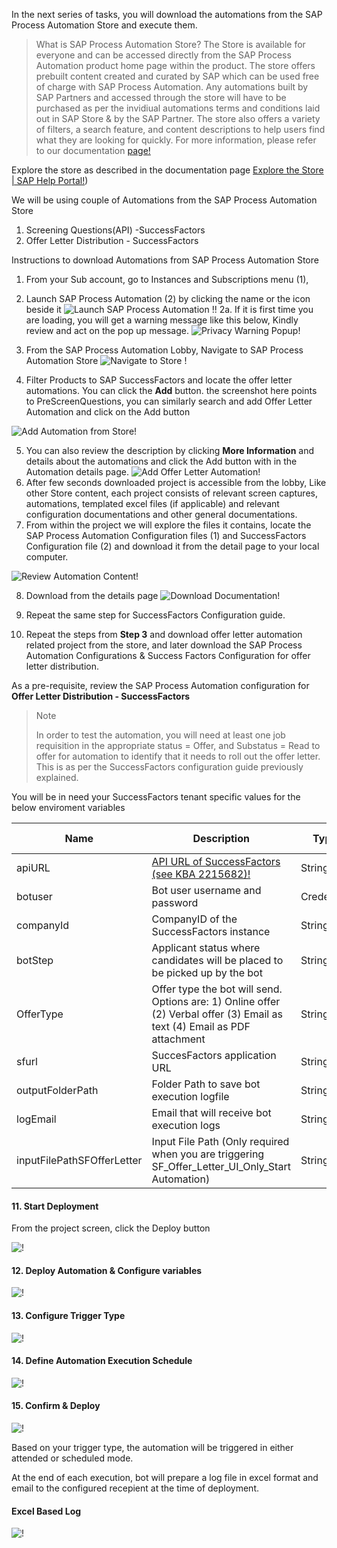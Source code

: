 In the next series of tasks, you will download the automations from the SAP Process Automation Store and execute them.

>What is SAP Process Automation Store?
>The Store is available for everyone and can be accessed directly from the SAP Process Automation product home page within the product. The store offers prebuilt content created and curated by SAP which can be used free of charge with SAP Process Automation. Any automations built by SAP Partners and accessed through the store will have to be purchased as per the invidiual automations terms and conditions laid out in SAP Store & by the SAP Partner. The store also offers a variety of filters, a search feature, and content descriptions to help users find what they are looking for quickly.
>For more information, please refer to our documentation [page!](https:/help.sap.com/docs/PROCESS_AUTOMATION/527c579a1cba4f12b45326c8e890d102/8324854ae0ba400296ee384d35f95235.html?locale=en-US)

Explore the store as described in the documentation page [Explore the Store | SAP Help Portal!](https:/help.sap.com/docs/PROCESS_AUTOMATION/527c579a1cba4f12b45326c8e890d102/b38897b821874ebe98fb15fc7d4400e9.html?locale=en-US))

We will be using couple of Automations from the SAP Process Automation Store

1. Screening Questions(API) -SuccessFactors
2. Offer Letter Distribution - SuccessFactors

Instructions to download Automations from SAP Process Automation Store

1. From your Sub account, go to Instances and Subscriptions menu (1),
2. Launch SAP Process Automation (2) by clicking the name or the icon beside it ![Launch SAP Process Automation !!](Images/LaunchSPA.png)
2a. If it is first time you are loading, you will get a warning message like this below, Kindly review and act on the pop up message.
![Privacy Warning Popup!](Images/PrivacyWarning.png)

3. From the SAP Process Automation Lobby, Navigate to SAP Process Automation Store
![Navigate to Store !](Images/Navigate2Store.png)
4. Filter Products to SAP SuccessFactors and locate the offer letter automations. You can click the **Add** button. the screenshot here points to PreScreenQuestions, you can similarly search and add Offer Letter Automation and click on the Add button

![Add Automation from Store!](Images/AddAutomationFromtheStore.png)

5. You can also review the description by clicking **More Information**  and details about the automations and click the Add button with in the Automation details page.
![Add Offer Letter Automation!](Images/AddPreScreenAutomation2.png)
6. After few seconds downloaded project is accessible from the lobby, Like other Store content, each project consists of relevant screen captures, automations, templated excel files (if applicable) and relevant configuration documentations and other general documentations.
7. From within the project we will explore the files it contains, locate the  SAP Process Automation Configuration files (1) and SuccessFactors Configuration file (2) and download it from the detail page to your local computer.

![Review Automation Content!](Images/ReviewFileContents.png)

8. Download from the details page
![Download Documentation!](Images/DownloadFile.png)

9. Repeat the same step for SuccessFactors Configuration guide.
10. Repeat the steps from **Step 3** and download offer letter automation related project from the store, and later download the SAP Process Automation Configurations & Success Factors Configuration for offer letter distribution.

As a pre-requisite, review the SAP Process Automation configuration for  **Offer Letter Distribution - SuccessFactors**

>Note
>
> In order to test the automation, you will need at least one job requisition in the appropriate status = Offer, and Substatus = Read to offer for automation to identify that it needs to roll out the offer letter. This is as per the SuccessFactors configuration guide previously explained.

You will be in need your SuccessFactors tenant specific values for the below enviroment variables

Name | Description | Type | Sample | is it Mandatory?
------------ | ------------ | ------------ | ------------| ------------
apiURL| [API URL of SuccessFactors (see KBA 2215682)!](https:/userapps.support.sap.com/sap/support/knowledge/en/2215682) |String | [https:/apisalesdemo4.successfactors.com:443/odata/v2!](https:/apisalesdemo4.successfactors.com/odata/v2)| Required
botuser| Bot user username and password |Credential | botuser/password| Required
companyId| CompanyID of the SuccessFactors instance |String | SFPART012345| Required
botStep| Applicant status where candidates will be placed to be picked up by the bot |String | Request Offer Letter| Required
OfferType| Offer type the bot will send. Options are: 1) Online offer (2) Verbal offer (3) Email as text (4) Email as PDF attachment |String | Online offer | Required
sfurl| SuccesFactors application URL |String | [https:/salesdemo4.successfactors.com/!](https:/salesdemo4.successfactors.com/)| Required
outputFolderPath| Folder Path to save bot execution logfile |String | C:\Temp| Optional
logEmail| Email that will receive bot execution logs |String | [sfadminEmail@bestRunSAP.com!](mailto:sfadminEmail@bestRunSAP.com)| Optional
inputFilePathSFOfferLetter| Input File Path (Only required when you are triggering SF_Offer_Letter_UI_Only_Start Automation) |String | C:\Temp\Input\file.xlsx| Optional
#### 11. Start Deployment

From the project screen, click the Deploy button

![!](Images/OfferLetterProjectOverview.png)

#### 12. Deploy Automation & Configure variables
![!](Images/DeployOfferLetterAutomation.png)


#### 13. Configure Trigger Type
![!](Images/OfferLetterTriggerTab.png)

#### 14. Define Automation Execution Schedule

![!](Images/OfferLetterConfigurationTab.png)

#### 15.  Confirm & Deploy
![!](Images/OfferLetterDeployAdvancedTab.png)

Based on your trigger type, the automation will be triggered in either attended or scheduled mode.

At the end of each execution, bot will prepare a log file in excel format and email to the configured recepient at the time of deployment.

#### Excel Based Log

![!](Images/ExcelLog.png)
